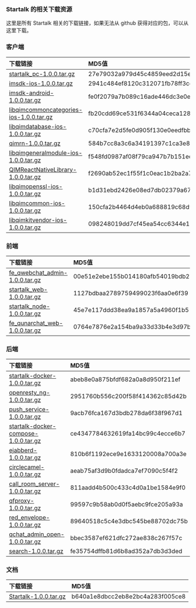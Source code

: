 
### Startalk 的相关下载资源

这里是所有 Startalk 相关的下载链接，如果无法从 github 获得对应的包，可以从这里下载。

### 客户端  

| 下载链接 | MD5值 |
| :---- | :---- |
| [startalk_pc-1.0.0.tar.gz](https://i.startalk.im/pubapi/soft/download/git_projects/client/startalk_pc-1.0.0.tar.gz) | 27e79032a979d45c4859eed2d15ea076 |
| [imsdk-ios-1.0.0.tar.gz](https://i.startalk.im/pubapi/soft/download/git_projects/client/imsdk-ios-1.0.0.tar.gz) | 2941c484ef8120c312071fb78ff3cda6 |
| [imsdk-android-1.0.0.tar.gz](https://i.startalk.im/pubapi/soft/download/git_projects/client/imsdk-android-1.0.0.tar.gz) | fe0f2079a7b089c16ade446dc3e0e102 |
| [libqimcommoncategories-ios-1.0.0.tar.gz](https://i.startalk.im/pubapi/soft/download/git_projects/client/libqimcommoncategories-ios-1.0.0.tar.gz) | fb20cdd69ce531f6344a04ceca128a84 |
| [libqimdatabase-ios-1.0.0.tar.gz](https://i.startalk.im/pubapi/soft/download/git_projects/client/libqimdatabase-ios-1.0.0.tar.gz) | c70cfa7e2d5fe0d905f130e0eedfbbac |
| [qimrn-1.0.0.tar.gz](https://i.startalk.im/pubapi/soft/download/git_projects/client/qimrn-1.0.0.tar.gz) | 584b7cc8a3c6a34191397c1ca3e880aa |
| [libqimgeneralmodule-ios-1.0.0.tar.gz](https://i.startalk.im/pubapi/soft/download/git_projects/client/libqimgeneralmodule-ios-1.0.0.tar.gz) | f548fd0987af08f79ca947b7b151ec16 |
| [QIMReactNativeLibrary-1.0.0.tar.gz](https://i.startalk.im/pubapi/soft/download/git_projects/client/QIMReactNativeLibrary-1.0.0.tar.gz) | f2690ab52ec1f55f1c0eac1b2ba2a753 |
| [libqimopenssl-ios-1.0.0.tar.gz](https://i.startalk.im/pubapi/soft/download/git_projects/client/libqimopenssl-ios-1.0.0.tar.gz) | b1d31ebd2426e08ed7db02379a67c51c |
| [libqimcommon-ios-1.0.0.tar.gz](https://i.startalk.im/pubapi/soft/download/git_projects/client/libqimcommon-ios-1.0.0.tar.gz) | 150cfa2b4464d4eb0a688819c68d99fc |
| [libqimkitvendor-ios-1.0.0.tar.gz](https://i.startalk.im/pubapi/soft/download/git_projects/client/libqimkitvendor-ios-1.0.0.tar.gz) | 098248019dd7cf45ea54cc6344e11f86 |

### 前端  

| 下载链接 | MD5值 |
| :---- | :---- |
| [fe_qwebchat_admin-1.0.0.tar.gz](https://i.startalk.im/pubapi/soft/download/git_projects/frontend/fe_qwebchat_admin-1.0.0.tar.gz) | 00e51e2ebe155b014180afb54019bdb2 |
| [startalk_web-1.0.0.tar.gz](https://i.startalk.im/pubapi/soft/download/git_projects/frontend/startalk_web-1.0.0.tar.gz) | 1127bdbaa2789759499023f6aa0e6f39 |
| [startalk_node-1.0.0.tar.gz](https://i.startalk.im/pubapi/soft/download/git_projects/frontend/startalk_node-1.0.0.tar.gz) | 45e7e117ddd38ea9a1857a5a4960f1b5 |
| [fe_qunarchat_web-1.0.0.tar.gz](https://i.startalk.im/pubapi/soft/download/git_projects/frontend/fe_qunarchat_web-1.0.0.tar.gz) | 0764e7876e2a154ba9a33d33b4e3d97b |

### 后端  

| 下载链接 | MD5值 |
| :---- | :---- |
| [startalk-docker-1.0.0.tar.gz](https://i.startalk.im/pubapi/soft/download/git_projects/backend/startalk-docker-1.0.0.tar.gz) | abeb8e0a875bfdf682a0a8d950f211ef |
| [openresty_ng-1.0.0.tar.gz](https://i.startalk.im/pubapi/soft/download/git_projects/backend/openresty_ng-1.0.0.tar.gz) | 2951760b556c200f58f414362c85d42b |
| [push_service-1.0.0.tar.gz](https://i.startalk.im/pubapi/soft/download/git_projects/backend/push_service-1.0.0.tar.gz) | 9acb76fca167d3bdb278da6f38f967d1 |
| [startalk-docker-compose-1.0.0.tar.gz](https://i.startalk.im/pubapi/soft/download/git_projects/backend/startalk-docker-compose-1.0.0.tar.gz) | ce4347784632619fa14bc99c4ecce6b7 |
| [ejabberd-1.0.0.tar.gz](https://i.startalk.im/pubapi/soft/download/git_projects/backend/ejabberd-1.0.0.tar.gz) | 810b6f1192ece9e1633120008a700a3e |
| [circlecamel-1.0.0.tar.gz](https://i.startalk.im/pubapi/soft/download/git_projects/backend/circlecamel-1.0.0.tar.gz) | aeab75af3d9b0fdadca7ef7090c5f4f2 |
| [call_room_server-1.0.0.tar.gz](https://i.startalk.im/pubapi/soft/download/git_projects/backend/call_room_server-1.0.0.tar.gz) | 811aadd4b500c433c4d0a1be1584e9f0 |
| [qfproxy-1.0.0.tar.gz](https://i.startalk.im/pubapi/soft/download/git_projects/backend/qfproxy-1.0.0.tar.gz) | 99597c9b58ab0d0f5aebc9fce205a93a |
| [red_envelope-1.0.0.tar.gz](https://i.startalk.im/pubapi/soft/download/git_projects/backend/red_envelope-1.0.0.tar.gz) | 89640518c5c4e3dbc545be88702dc75b |
| [qchat_admin_open-1.0.0.tar.gz](https://i.startalk.im/pubapi/soft/download/git_projects/backend/qchat_admin_open-1.0.0.tar.gz) | bbec3587ef621dfc272ae838c267f57c |
| [search-1.0.0.tar.gz](https://i.startalk.im/pubapi/soft/download/git_projects/backend/search-1.0.0.tar.gz) | fe35754dffb81d6b8ad352a7db3d3ded |


### 文档  

| 下载链接 | MD5值 |
| :---- | :---- |
| [Startalk-1.0.0.tar.gz](https://i.startalk.im/pubapi/soft/download/git_projects/document/Startalk-1.0.0.tar.gz) | b640a1e8dbcc2eb8e2bc4a283f005ce8 |
